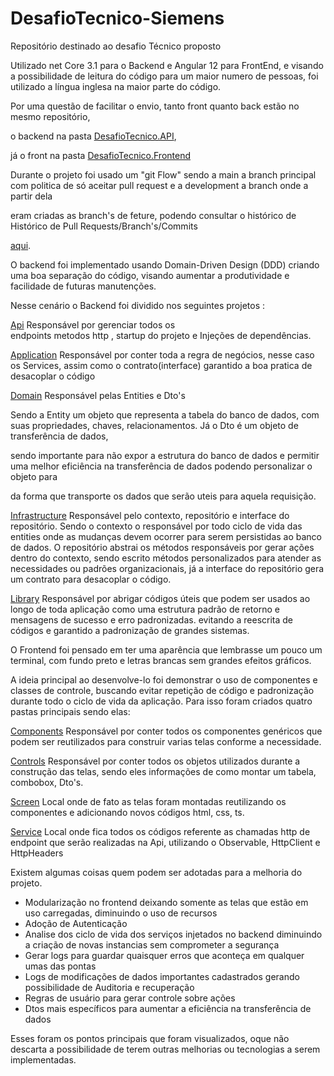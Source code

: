 # DesafioTecnico-Siemens 

Repositório destinado ao desafio Técnico proposto 

  

  

Utilizado net Core 3.1 para o Backend e Angular 12 para FrontEnd, e visando a possibilidade de leitura do código para um maior numero de pessoas, foi utilizado
a língua inglesa na maior parte do código. 


Por uma questão de facilitar o envio, tanto front quanto back estão no mesmo repositório,  

o backend na pasta <a href="https://github.com/rafael-a-m-chaves/DesafioTecnico-Siemens/tree/main/DesafioTecnico.API">DesafioTecnico.API</a>, 

já o front na pasta <a href="https://github.com/rafael-a-m-chaves/DesafioTecnico-Siemens/tree/main/DesafioTecnico.Frontend">DesafioTecnico.Frontend</a> 


Durante o projeto foi usado um "git Flow" sendo a main a branch principal com politica de só aceitar pull request e a development a branch onde a partir dela  

eram criadas as branch's de feture, podendo consultar o histórico de Histórico de Pull Requests/Branch's/Commits 

<a href="https://github.com/rafael-a-m-chaves/DesafioTecnico-Siemens/pulls?q=is%3Apr+is%3Aclosed">aqui</a>. 

  
O backend foi implementado usando  Domain-Driven Design (DDD) criando uma boa separação do código, visando aumentar a produtividade e facilidade de futuras manutenções. 

Nesse cenário o Backend foi dividido nos seguintes projetos :  

<a href="https://github.com/rafael-a-m-chaves/DesafioTecnico-Siemens/tree/main/DesafioTecnico.API/DesafioTecnico.API">Api</a> Responsável por gerenciar todos os  
endpoints metodos http , startup do projeto e Injeções de dependências. 

<a href="https://github.com/rafael-a-m-chaves/DesafioTecnico-Siemens/tree/main/DesafioTecnico.API/DesafioTecnico.Application">Application</a> Responsável por conter toda a regra de negócios, nesse caso os Services, assim como o contrato(interface) garantido a boa pratica de desacoplar o código  

<a href="https://github.com/rafael-a-m-chaves/DesafioTecnico-Siemens/tree/main/DesafioTecnico.API/DesafioTecnico.Domain">Domain</a> Responsável pelas Entities e Dto's 

Sendo a Entity um objeto que representa a tabela do banco de dados, com suas propriedades, chaves, relacionamentos. Já o Dto é um objeto de transferência de dados, 

sendo importante para não expor a estrutura do banco de dados e permitir uma melhor eficiência na transferência de dados podendo personalizar o objeto para 

da forma que transporte os dados que serão uteis para aquela requisição. 

<a href="https://github.com/rafael-a-m-chaves/DesafioTecnico-Siemens/tree/main/DesafioTecnico.API/DesafioTecnico.Infrastructure">Infrastructure</a> Responsável pelo contexto, repositório e interface do repositório. Sendo o contexto o responsável por todo ciclo de vida das entities onde as mudanças devem ocorrer para serem persistidas ao banco de dados. O repositório abstrai os métodos responsáveis por gerar ações dentro do contexto, sendo escrito métodos personalizados para 
atender as necessidades ou padrões organizacionais, já a interface do repositório gera um contrato para desacoplar o código. 

<a href="https://github.com/rafael-a-m-chaves/DesafioTecnico-Siemens/tree/main/DesafioTecnico.API/DesafioTecnico.Library">Library</a> Responsável por abrigar códigos úteis que podem ser usados ao longo de toda aplicação como uma estrutura padrão de retorno e mensagens de sucesso e erro padronizadas. evitando a reescrita de códigos e garantido a padronização de grandes sistemas. 

  
O Frontend foi pensado em ter uma aparência que lembrasse um pouco um terminal, com fundo preto e letras brancas sem grandes efeitos gráficos. 

A ideia principal ao desenvolve-lo foi demonstrar o  uso de componentes e classes de controle, buscando evitar repetição de código e padronização durante todo o ciclo de vida da aplicação. Para isso foram criados quatro pastas principais sendo elas: 

<a href="https://github.com/rafael-a-m-chaves/DesafioTecnico-Siemens/tree/main/DesafioTecnico.Frontend/src/app/components">Components</a> Responsável por conter todos os componentes genéricos que podem ser reutilizados para construir varias telas conforme a necessidade. 

<a href="https://github.com/rafael-a-m-chaves/DesafioTecnico-Siemens/tree/main/DesafioTecnico.Frontend/src/app/controls">Controls</a> Responsável por conter todos os objetos utilizados durante a construção das telas, sendo eles informações de como montar um tabela, combobox, Dto's. 

<a href="https://github.com/rafael-a-m-chaves/DesafioTecnico-Siemens/tree/main/DesafioTecnico.Frontend/src/app/screen">Screen</a> Local onde de fato as telas foram montadas reutilizando os componentes e adicionando novos códigos html, css, ts. 

<a href="https://github.com/rafael-a-m-chaves/DesafioTecnico-Siemens/tree/main/DesafioTecnico.Frontend/src/app/service">Service</a> Local onde fica todos os códigos referente as chamadas http de endpoint que serão realizadas na Api, utilizando o Observable, HttpClient e HttpHeaders 

Existem algumas coisas quem podem ser adotadas para a melhoria do projeto. 
<ul> 
  <li>Modularização no frontend deixando somente as telas que estão em uso carregadas, diminuindo o uso de recursos</li> 

  <li>Adoção de Autenticação</li> 

  <li>Analise dos ciclo de vida dos serviços injetados no backend diminuindo a criação de novas instancias sem comprometer a segurança</li> 

  <li>Gerar logs para guardar quaisquer erros que aconteça em qualquer umas das pontas</li> 

  <li>Logs de modificações de dados importantes cadastrados gerando possibilidade de Auditoria e recuperação</li> 

  <li>Regras de usuário  para gerar controle sobre ações</li> 

  <li>Dtos mais específicos para aumentar a eficiência na transferência de dados</li> 
</ul> 

Esses foram os pontos principais que foram visualizados, oque não descarta a possibilidade de terem outras melhorias ou tecnologias a serem implementadas. 

   
